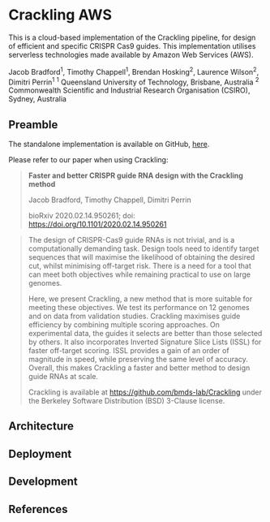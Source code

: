 # Crackling AWS

This is a cloud-based implementation of the Crackling pipeline, for design of efficient and specific CRISPR Cas9 guides. This implementation utilises serverless technologies made available by Amazon Web Services (AWS).



Jacob Bradford<sup>1</sup>, Timothy Chappell<sup>1</sup>, Brendan Hosking<sup>2</sup>, Laurence Wilson<sup>2</sup>, Dimitri Perrin<sup>1</sup>
<sup>1</sup> Queensland University of Technology, Brisbane, Australia 
<sup>2</sup> Commonwealth Scientific and Industrial Research Organisation (CSIRO), Sydney, Australia 



## Preamble

The standalone implementation is available on GitHub, [here](https://github.com/bmds-lab/Crackling).

Please refer to our paper when using Crackling:

> **Faster and better CRISPR guide RNA design with the Crackling method**
>
> Jacob Bradford, Timothy Chappell, Dimitri Perrin
>
> bioRxiv 2020.02.14.950261; doi: https://doi.org/10.1101/2020.02.14.950261

> The design of CRISPR-Cas9 guide RNAs is not trivial, and is a computationally demanding task. Design tools need to identify target  sequences that will maximise the likelihood of obtaining the desired  cut, whilst minimising off-target risk. There is a need for a tool that  can meet both objectives while remaining practical to use on large  genomes.
>
> Here, we present Crackling, a new method that is more suitable for meeting these objectives. We test its performance on  12 genomes and on data from validation studies. Crackling maximises  guide efficiency by combining multiple scoring approaches. On  experimental data, the guides it selects are better than those selected  by others. It also incorporates Inverted Signature Slice Lists (ISSL)  for faster off-target scoring. ISSL provides a gain of an order of  magnitude in speed, while preserving the same level of accuracy.  Overall, this makes Crackling a faster and better method to design guide RNAs at scale.
>
> Crackling is available at https://github.com/bmds-lab/Crackling under the Berkeley Software Distribution (BSD) 3-Clause license.



## Architecture



## Deployment



## Development



## References

